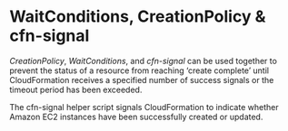 # WaitConditions, CreationPolicy & cfn-signal

_CreationPolicy_, _WaitConditions_, and _cfn-signal_ can be used together to prevent the status of a resource from reaching ‘create complete’ until CloudFormation receives a specified number of success signals or the timeout period has been exceeded.

The cfn-signal helper script signals CloudFormation to indicate whether Amazon EC2 instances have been successfully created or updated.

